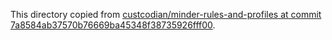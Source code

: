 This directory copied from [custcodian/minder-rules-and-profiles at commit 7a8584ab37570b76669ba45348f38735926fff00](https://github.com/custcodian/minder-rules-and-profiles/tree/7a8584ab37570b76669ba45348f38735926fff00/top-5).
